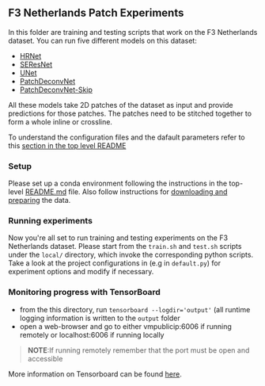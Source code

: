 ## F3 Netherlands Patch Experiments
In this folder are training and testing scripts that work on the F3 Netherlands dataset. 
You can run five different models on this dataset:
* [HRNet](local/configs/hrnet.yaml)
* [SEResNet](local/configs/seresnet_unet.yaml)
* [UNet](local/configs/unet.yaml)
* [PatchDeconvNet](local/configs/patch_deconvnet.yaml)
* [PatchDeconvNet-Skip](local/configs/patch_deconvnet_skip.yaml)

All these models take 2D patches of the dataset as input and provide predictions for those patches. The patches need to be stitched together to form a whole inline or crossline.

To understand the configuration files and the dafault parameters refer to this [section in the top level README](../../../README.md#configuration-files)

### Setup

Please set up a conda environment following the instructions in the top-level [README.md](../../../README.md#setting-up-environment) file.
Also follow instructions for [downloading and preparing](../../../README.md#f3-Netherlands) the data.

### Running experiments

Now you're all set to run training and testing experiments on the F3 Netherlands dataset. Please start from the `train.sh` and `test.sh` scripts under the `local/` directory, which invoke the corresponding python scripts. Take a look at the project configurations in (e.g in `default.py`) for experiment options and modify if necessary. 

### Monitoring progress with TensorBoard
- from the this directory, run `tensorboard --logdir='output'` (all runtime logging information is
written to the `output` folder  
- open a web-browser and go to  either vmpublicip:6006 if running remotely or localhost:6006 if running locally  
> **NOTE**:If running remotely remember that the port must be open and accessible 
 
More information on Tensorboard can be found [here](https://www.tensorflow.org/get_started/summaries_and_tensorboard#launching_tensorboard).
